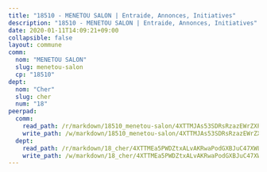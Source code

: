 ```yaml
---
title: "18510 - MENETOU SALON | Entraide, Annonces, Initiatives"
description: "18510 - MENETOU SALON | Entraide, Annonces, Initiatives"
date: 2020-01-11T14:09:21+09:00
collapsible: false
layout: commune
comm:
  nom: "MENETOU SALON"
  slug: menetou-salon
  cp: "18510"
dept:
  nom: "Cher"
  slug: cher
  num: "18"
peerpad:
  comm:
    read_path: /r/markdown/18510_menetou-salon/4XTTMJAs53SDRsRzazEWrZXPdj6iXuV8R5srNCbBwkGnnwhwC
    write_path: /w/markdown/18510_menetou-salon/4XTTMJAs53SDRsRzazEWrZXPdj6iXuV8R5srNCbBwkGnnwhwC-K3TgTyy7WDjLxRmR6R7j6pZne8FU3qe45B7yXpeUkrTBUsrvgCWuPG7cu8xEgSyRaFP7HmJghY186MVM1Eo6wdDbeebZw1xtgVyxfrLtbNnQkghbBD4mCb9TARpomKzUfuqc66Sr
  dept:
    read_path: /r/markdown/18_cher/4XTTMEa5PWDZtxALvAKRwaPodGXBJuC47XWLMLZ5hCaMSik3w
    write_path: /w/markdown/18_cher/4XTTMEa5PWDZtxALvAKRwaPodGXBJuC47XWLMLZ5hCaMSik3w-K3TgTvT6tiupPRTeoV2zMggT6E77BmY6Zeeqwk1pvv6Bfo4GHKoyLD2hQDLMcNajnfixB5aDgngmFZba1jsFtXhXJhkZaMz5Fno5UjuUU6mkQFXv9cWu6FJLmGRziLMtgTSufDeD
---
```


